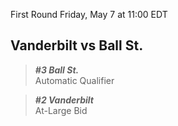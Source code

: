 First Round
Friday, May 7 at 11:00 EDT
## Vanderbilt vs Ball St.

> ***#3 Ball St.***  
> Automatic Qualifier

> ***#2 Vanderbilt***  
> At-Large Bid